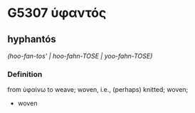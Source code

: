 # G5307 ὑφαντός

## hyphantós

_(hoo-fan-tos' | hoo-fahn-TOSE | yoo-fahn-TOSE)_

### Definition

from ὑφαίνω to weave; woven, i.e., (perhaps) knitted; woven; 

- woven

